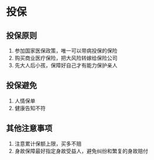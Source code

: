 # 投保

## 投保原则

1. 参加国家医保政策，唯一可以带病投保的保险
2. 购买商业医疗保险，把大风险转嫁给保险公司
3. 先大人后小孩，保障好自己才有能力保护亲人

## 投保避免

1. 人情保单
2. 健康告知不符

## 其他注意事项

1. 注意累计保额上限，买多不赔
2. 身故保障最好指定身故受益人，避免纠纷和繁复的身故赔付

